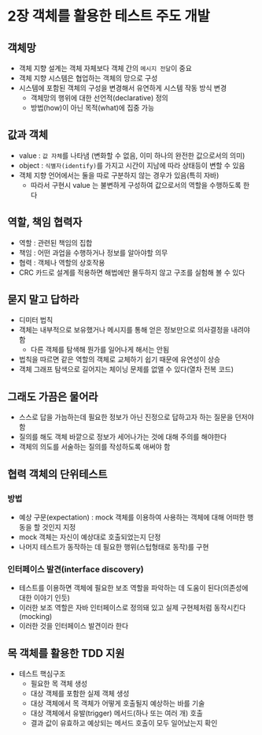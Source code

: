 # 2장 객체를 활용한 테스트 주도 개발
## 객체망
- 객체 지향 설계는 객체 자체보다 객체 간의 `메시지 전달`이 중요
- 객체 지향 시스템은 협업하는 객체의 망으로 구성
- 시스템에 포함된 객체의 구성을 변경해서 유연하게 시스템 작동 방식 변경
  - 객체망의 행위에 대한 선언적(declarative) 정의
  - 방법(how)이 아닌 목적(what)에 집중 가능

## 값과 객체
- value : `값 자체`를 나타냄 (변화할 수 없음, 이미 하나의 완전한 값으로서의 의미)
- object : `식별자(identify)`를 가지고 시간이 지남에 따라 상태등이 변할 수 있음
- 객체 지향 언어에서는 둘을 따로 구분하지 않는 경우가 있음(특히 자바)
  - 따라서 구현시 value 는 불변하게 구성하여 값으로서의 역할을 수행하도록 한다

## 역할, 책임 협력자
- 역할 : 관련된 책임의 집합
- 책임 : 어떤 과업을 수행하거나 정보를 알아야할 의무
- 협력 : 객체나 역할의 상호작용
- CRC 카드로 설계를 적용하면 해법에만 몰두하지 않고 구조를 실험해 볼 수 있다

## 묻지 말고 답하라
- 디미터 법칙
- 객체는 내부적으로 보유했거나 메시지를 통해 얻은 정보만으로 의사결정을 내려야 함
  - 다른 객체를 탐색해 뭔가를 일어나게 해서는 안됨
- 법칙을 따르면 같은 역할의 객체로 교체하기 쉽기 때문에 유연성이 상승
- 객체 그래프 탐색으로 길어지는 체이닝 문제를 없앨 수 있다(열차 전복 코드)

## 그래도 가끔은 물어라
- 스스로 답을 가늠하는데 필요한 정보가 아닌 진정으로 답하고자 하는 질문을 던저야 함
- 질의를 해도 객체 바깥으로 정보가 세어나가는 것에 대해 주의를 해야한다
- 객체의 의도를 서술하는 질의를 작성하도록 애써야 함

## 협력 객체의 단위테스트
### 방법
- 예상 구문(expectation) : mock 객체를 이용하여 사용하는 객체에 대해 어떠한 행동을 할 것인지 지정
- mock 객체는 자신이 예상대로 호출되었는지 단정
- 나머지 테스트가 동작하는 데 필요한 행위(스텁형태로 동작)를 구현

### 인터페이스 발견(interface discovery)
- 테스트를 이용하면 객체에 필요한 보조 역할을 파악하는 데 도움이 된다(의존성에 대한 이야기 인듯)
- 이러한 보조 역할은 자바 인터페이스로 정의돼 있고 실제 구현체처럼 동작시킨다(mocking)
- 이러한 것을 인터페이스 발견이라 한다

## 목 객체를 활용한 TDD 지원
- 테스트 핵심구조
  - 필요한 목 객체 생성
  - 대상 객체를 포함한 실제 객체 생성
  - 대상 객체에서 목 객체가 어떻게 호출될지 예상하는 바를 기술
  - 대상 객체에서 유발(trigger) 메서드(하나 또는 여러 개) 호출
  - 결과 값이 유효하고 예상되는 메서드 호출이 모두 일어났는지 확인